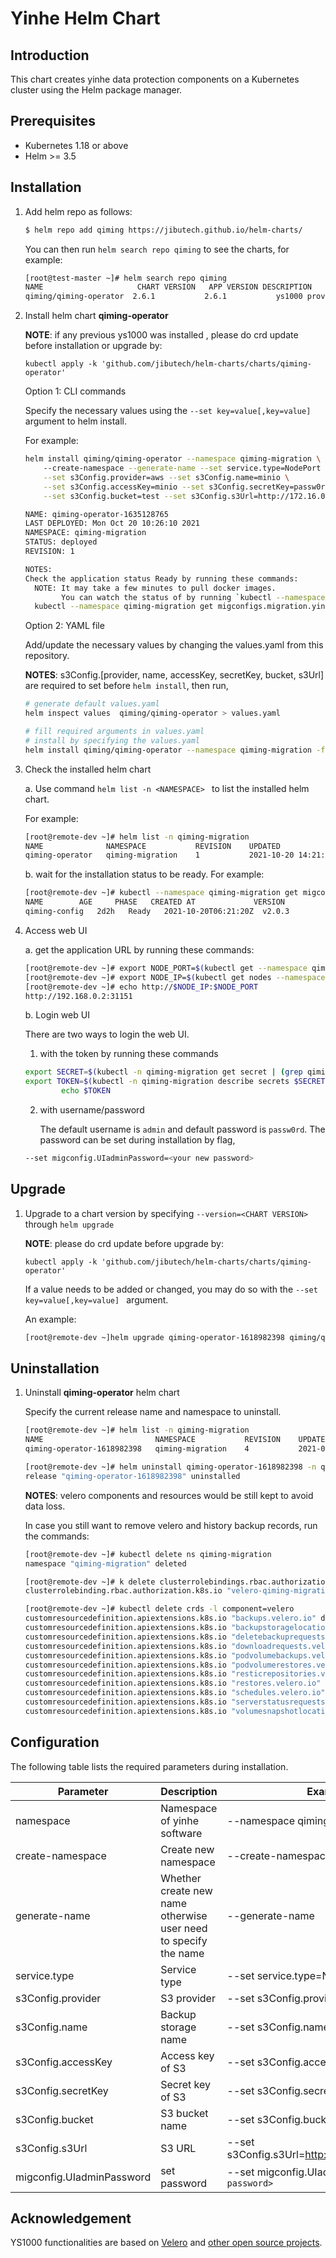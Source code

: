 
# Yinhe Helm Chart

## Introduction

This chart creates yinhe data protection components on a Kubernetes cluster using the Helm package manager.

## Prerequisites

- Kubernetes 1.18 or above
- Helm >= 3.5

## Installation 

1. Add helm repo as follows:

   ```bash
   $ helm repo add qiming https://jibutech.github.io/helm-charts/
   ```

   You can then run `helm search repo qiming` to see the charts, for example:

   ```bash
   [root@test-master ~]# helm search repo qiming
   NAME                  	CHART VERSION	APP VERSION	DESCRIPTION
   qiming/qiming-operator  2.6.1           2.6.1           ys1000 provides data protection for cloud nativ...
   ```

2. Install helm chart **qiming-operator** 

   **NOTE**: if any previous ys1000 was installed , please do crd update before installation or upgrade by:
   ```
   kubectl apply -k 'github.com/jibutech/helm-charts/charts/qiming-operator'
   ```

   Option 1: CLI commands

      Specify the necessary values using the `--set key=value[,key=value] `argument to helm install.

      For example:

      ```bash
      helm install qiming/qiming-operator --namespace qiming-migration \ 
          --create-namespace --generate-name --set service.type=NodePort \
          --set s3Config.provider=aws --set s3Config.name=minio \
          --set s3Config.accessKey=minio --set s3Config.secretKey=passw0rd \
          --set s3Config.bucket=test --set s3Config.s3Url=http://172.16.0.10:30170

      NAME: qiming-operator-1635128765
      LAST DEPLOYED: Mon Oct 20 10:26:10 2021
      NAMESPACE: qiming-migration
      STATUS: deployed
      REVISION: 1

      NOTES:
      Check the application status Ready by running these commands:
        NOTE: It may take a few minutes to pull docker images.
              You can watch the status of by running `kubectl --namespace qiming-migration get migconfigs.migration.yinhestor.com -w`
        kubectl --namespace qiming-migration get migconfigs.migration.yinhestor.com
      ```

   Option 2: YAML file

      Add/update the necessary values by changing the values.yaml from this repository.

      **NOTES**: s3Config.[provider, name, accessKey, secretKey, bucket, s3Url] are required to set before `helm install`, then run,

      ```bash
      # generate default values.yaml
      helm inspect values  qiming/qiming-operator > values.yaml
      
      # fill required arguments in values.yaml
      # install by specifying the values.yaml
      helm install qiming/qiming-operator --namespace qiming-migration -f values.yaml --generate-name
      ```

3. Check the installed helm chart

   a. Use command `helm list -n <NAMESPACE> ` to list the installed helm chart.

      For example:

      ```bash
      [root@remote-dev ~]# helm list -n qiming-migration
      NAME           	NAMESPACE       	REVISION	UPDATED                                	STATUS  	CHART                	APP VERSION
      qiming-operator	qiming-migration	1       	2021-10-20 14:21:19.974930606 +0800 CST	deployed	qiming-operator-2.0.3	2.0.3
      ```

   b. wait for the installation status to be ready. For example:

      ```bash
      [root@remote-dev ~]# kubectl --namespace qiming-migration get migconfigs.migration.yinhestor.com
      NAME        AGE     PHASE   CREATED AT             VERSION
      qiming-config   2d2h   Ready   2021-10-20T06:21:20Z  v2.0.3
      ```

4. Access web UI

   a. get the application URL by running these commands:

    ```bash
    [root@remote-dev ~]# export NODE_PORT=$(kubectl get --namespace qiming-migration -o jsonpath="{.spec.ports[0].nodePort}" services ui-service-default )
    [root@remote-dev ~]# export NODE_IP=$(kubectl get nodes --namespace qiming-migration -o jsonpath="{.items[0].status.addresses[0].address}")
    [root@remote-dev ~]# echo http://$NODE_IP:$NODE_PORT
    http://192.168.0.2:31151
    ```

    b. Login web UI

      There are two ways to login the web UI.

    1. with the token by running these commands

    ```bash
    export SECRET=$(kubectl -n qiming-migration get secret | (grep qiming-operator |grep -v helm || echo "$_") | awk '{print $1}')
    export TOKEN=$(kubectl -n qiming-migration describe secrets $SECRET |grep token: | awk '{print $2}')
            echo $TOKEN
    ```

    2. with username/password

        The default username is `admin` and default password is `passw0rd`.
        The password can be set during installation by flag,

    ```bash
    --set migconfig.UIadminPassword=<your new password>
    ```

## Upgrade

1. Upgrade to a chart version by specifying `--version=<CHART VERSION>`  through `helm upgrade`
   
   **NOTE**: please do crd update before upgrade by:
   ```
   kubectl apply -k 'github.com/jibutech/helm-charts/charts/qiming-operator'
   ```
   
   If a value needs to be added or changed, you may do so with the `--set key=value[,key=value] ` argument. 

   An example:

   ```bash
   [root@remote-dev ~]helm upgrade qiming-operator-1618982398 qiming/qiming-operator --namespace qiming-migration --reuse-values --version=2.0.3
   ```

## Uninstallation

1. Uninstall **qiming-operator** helm chart

   Specify the current release name and namespace to uninstall.

   ```bash
   [root@remote-dev ~]# helm list -n qiming-migration
   NAME                      	NAMESPACE       	REVISION	UPDATED                                	STATUS  	CHART                	APP VERSION
   qiming-operator-1618982398	qiming-migration	4       	2021-04-21 13:41:27.365865385 +0800 CST	deployed	qiming-operator-0.2.1	0.2.1
   
   [root@remote-dev ~]# helm uninstall qiming-operator-1618982398 -n qiming-migration
   release "qiming-operator-1618982398" uninstalled
   ```

   **NOTES**: velero components and resources would be still kept to avoid data loss.

   In case you still want to remove velero and history backup records, run the commands:

   ```bash
   [root@remote-dev ~]# kubectl delete ns qiming-migration
   namespace "qiming-migration" deleted
   
   [root@remote-dev ~]# k delete clusterrolebindings.rbac.authorization.k8s.io velero-qiming-migration
   clusterrolebinding.rbac.authorization.k8s.io "velero-qiming-migration" deleted
   
   [root@remote-dev ~]# kubectl delete crds -l component=velero
   customresourcedefinition.apiextensions.k8s.io "backups.velero.io" deleted
   customresourcedefinition.apiextensions.k8s.io "backupstoragelocations.velero.io" deleted
   customresourcedefinition.apiextensions.k8s.io "deletebackuprequests.velero.io" deleted
   customresourcedefinition.apiextensions.k8s.io "downloadrequests.velero.io" deleted
   customresourcedefinition.apiextensions.k8s.io "podvolumebackups.velero.io" deleted
   customresourcedefinition.apiextensions.k8s.io "podvolumerestores.velero.io" deleted
   customresourcedefinition.apiextensions.k8s.io "resticrepositories.velero.io" deleted
   customresourcedefinition.apiextensions.k8s.io "restores.velero.io" deleted
   customresourcedefinition.apiextensions.k8s.io "schedules.velero.io" deleted
   customresourcedefinition.apiextensions.k8s.io "serverstatusrequests.velero.io" deleted
   customresourcedefinition.apiextensions.k8s.io "volumesnapshotlocations.velero.io" deleted
   ```

## Configuration

The following table lists the required parameters during installation.

| Parameter               | Description                           | Example                                                    |
| ----------------------- | ----------------------------------    | ---------------------------------------------------------- |
| namespace          |  Namespace of yinhe software     |  --namespace qiming-migration                           |
| create-namespace   |  Create new namespace               |  --create-namespace
| generate-name      |  Whether create new name otherwise user need to specify the name |   --generate-name
| service.type       |  Service type                        |   --set service.type=NodePort
| s3Config.provider  |   S3 provider               |   --set s3Config.provider=aws
| s3Config.name      |  Backup storage name |   --set s3Config.name=minio
| s3Config.accessKey |    Access key of S3              |   --set s3Config.accessKey=minio
| s3Config.secretKey |    Secret key of S3        |    --set s3Config.secretKey=passw0rd
| s3Config.bucket    |   S3 bucket name              |   --set s3Config.bucket=test
| s3Config.s3Url     |    S3 URL                          |   --set s3Config.s3Url=http://172.16.0.10:30170
| migconfig.UIadminPassword |  set password                          | --set migconfig.UIadminPassword=`<your password>`         |

## Acknowledgement

YS1000 functionalities are based on [Velero](https://github.com/vmware-tanzu/velero) and [other open source projects](https://github.com/jibutech/helm-charts/blob/main/credits.md).